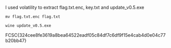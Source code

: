 I used volatility to extract flag.txt.enc, key.txt and update_v0.5.exe

```mv flag.txt.enc flag.txt```
 
```wine update_v0.5.exe```

FCSC{324cee8fe3619a8bea64522eadf05c84df7c6df9f15e4cab4d0e04c77b20bb47}

